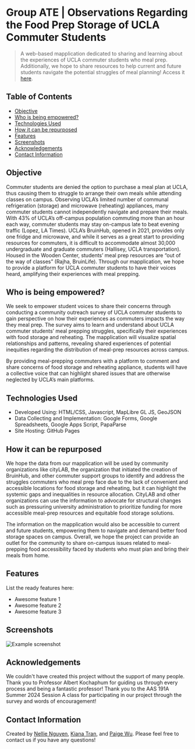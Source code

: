 # Group ATE | Observations Regarding the Food Prep Storage of UCLA Commuter Students
> A web-based mapplication dedicated to sharing and learning about the experiences of UCLA commuter students who meal prep. Additionally, we hope to share resources to help current and future students navigate the potential struggles of meal planning!
> Access it [here](https://pwinnie2026.github.io/group-ate/index.html).


## Table of Contents
* [Objective](#Objective)
* [Who is being empowered?](#Who-is-being-empowered?)
* [Technologies Used](#technologies-used)
* [How it can be repurposed](How-it-can-be-repurposed)
* [Features](#features)
* [Screenshots](#screenshots)
* [Acknowledgements](#acknowledgements)
* [Contact Information](#Contact-Information)


## Objective
Commuter students are denied the option to purchase a meal plan at UCLA, thus causing them to struggle to arrange their own meals while attending classes on campus. Observing UCLA’s limited number of communal refrigeration (storage) and microwave (reheating) appliances, many commuter students cannot independently navigate and prepare their meals. With 43% of UCLA’s off-campus population commuting more than an hour each way, commuter students may stay on-campus late to beat evening traffic (Lopez, LA Times). UCLA’s BruinHub, opened in 2021, provides only one fridge and microwave, and while it serves as a great start to providing resources for commuters, it is difficult to accommodate almost 30,000 undergraduate and graduate commuters (Hallisey, UCLA transportation). Housed in the Wooden Center, students’ meal prep resources are “out of the way of classes” (Rajha, BruinLife). Through our mapplication, we hope to provide a platform for UCLA commuter students to have their voices heard, amplifying their experiences with meal prepping.

## Who is being empowered?
We seek to empower student voices to share their concerns through conducting a community outreach survey of UCLA commuter students to gain perspective on how their experiences as commuters impacts the way they meal prep. The survey aims to learn and understand about UCLA commuter students’ meal prepping struggles, specifically their experiences with food storage and reheating. The mapplication will visualize spatial relationships and patterns, revealing shared experiences of potential inequities regarding the distribution of meal-prep resources across campus. 

By providing meal-prepping commuters with a platform to comment and share concerns of food storage and reheating appliance, students will have a collective voice that can highlight shared issues that are otherwise neglected by UCLA’s main platforms.


## Technologies Used
- Developed Using: HTML/CSS, Javascript, MapLibre GL JS, GeoJSON 
- Data Collecting and Implementation: Google Forms, Google Spreadsheets, Google Apps Script, PapaParse
- Site Hosting: GitHub Pages


## How it can be repurposed
We hope the data from our mapplication will be used by community organizations like cityLAB, the organization that initiated the creation of BruinHub, and other commuter support groups to identify and address the struggles commuters who meal prep face due to the lack of convenient and accessible locations for food storage and reheating, but it can highlight the systemic gaps and inequalities in resource allocation. CityLAB  and other organizations can use the information to advocate for structural changes such as pressuring university administration to prioritize funding for more accessible meal-prep resources and equitable food storage solutions. 

The information on the mapplication would also be accessible to current and future students, empowering them to navigate and demand better food storage spaces on campus. Overall, we hope the project can provide an outlet for the community to share on-campus issues related to meal-prepping food accessibility faced by students who must plan and bring their meals from home.


## Features
List the ready features here:
- Awesome feature 1
- Awesome feature 2
- Awesome feature 3


## Screenshots
![Example screenshot](./img/screenshot.png)
<!-- If you have screenshots you'd like to share, include them here. -->


## Acknowledgements
We couldn't have created this project without the support of many people. Thank you to Professor Albert Kochaphum for guiding us through every process and being a fantastic professor! Thank you to the AAS 191A Summer 2024 Session A class for participating in our project through the survey and words of encouragement!


## Contact Information
Created by [Nellie Nguyen](
nellienguyen149@g.ucla.edu), [Kiana Tran](kianaptran@gmail.com), and [Paige Wu](
paigewinniewu@g.ucla.edu). Please feel free to contact us if you have any questions!
